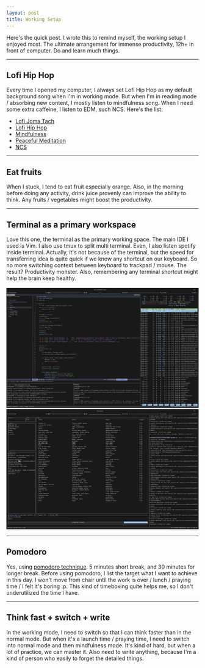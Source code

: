 ```yaml
---
layout: post
title: Working Setup
---
```


Here's the quick post. I wrote this to remind myself, the working setup I enjoyed most. The ultimate arrangement for immense productivity, 12h+ in front of computer. Do and learn much things.<!--break-->

<hr />

## Lofi Hip Hop
Every time I opened my computer, I always set Lofi Hip Hop as my default background song when I'm in working mode. But when I'm in reading mode / absorbing new content, I mostly listen to mindfulness song. When I need some extra caffeine, I listen to EDM, such NCS. Here's the list:
- [Lofi Joma Tach](https://www.youtube.com/watch?v=bmVKaAV_7-A)
- [Lofi Hip Hop](https://open.spotify.com/playlist/0vvXsWCC9xrXsKd4FyS8kM)
- [Mindfulness](https://open.spotify.com/playlist/2ozb9cgwMcl2SDWK4SLRp8)
- [Peaceful Meditation](https://open.spotify.com/playlist/37i9dQZF1DWZqd5JICZI0u)
- [NCS](https://open.spotify.com/playlist/33gdLnlTtBz79EaXnendlX)

<hr />

## Eat fruits
When I stuck, I tend to eat fruit especially orange. Also, in the morning before doing any activity, drink juice provenly can improve the ability to think. Any fruits / vegetables might boost the productivity.

<hr />

## Terminal as a primary workspace
Love this one, the terminal as the primary working space. The main IDE I used is Vim. I also use tmux to split multi terminal. Even, I also listen spotify inside terminal. Actually, it's not because of the terminal, but the speed for transferring idea is quite quick if we know any shortcut on our keyboard. So no more switching context between keyboard to trackpad / mouse. The result? Productivity monster. Also, remembering any terminal shortcut might help the brain keep healthy.
<br />
<br />
<img src="/img/dev.png" />
<img src="/img/player.png" />

<hr />

## Pomodoro
Yes, using [pomodoro technique](https://en.wikipedia.org/wiki/Pomodoro_Technique). 5 minutes short break, and 30 minutes for longer break. Before using pomodoro, I list the target what I want to achieve in this day. I won't move from chair until the work is over / lunch / praying time / I felt it's boring :p. This kind of timeboxing quite helps me, so I don't underutilized the time I have.

<hr />

## Think fast + switch + write
In the working mode, I need to switch so that I can think faster than in the normal mode. But when it's a launch time / praying time, I need to switch into normal mode and then mindfulness mode. It's kind of hard, but when a lot of practice, we can master it. Also need to write anything, because I'm a kind of person who easily to forget the detailed things.
